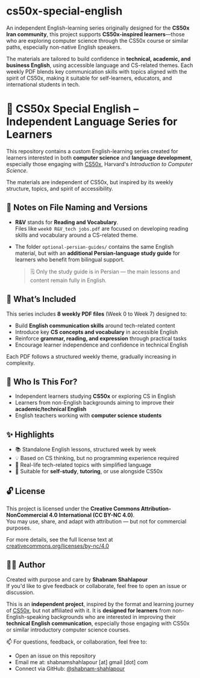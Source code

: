 # cs50x-special-english
An independent English-learning series originally designed for the **CS50x Iran community**, this project supports **CS50x-inspired learners**—those who are exploring computer science through the CS50x course or similar paths, especially non-native English speakers.

The materials are tailored to build confidence in **technical, academic, and business English**, using accessible language and CS-related themes. Each weekly PDF blends key communication skills with topics aligned with the spirit of CS50x, making it suitable for self-learners, educators, and international students in tech.
  
# 📘 CS50x Special English – Independent Language Series for Learners

This repository contains a custom English-learning series created for learners interested in both **computer science** and **language development**, especially those engaging with [CS50x](https://cs50.harvard.edu/x/), Harvard's *Introduction to Computer Science*.

The materials are independent of CS50x, but inspired by its weekly structure, topics, and spirit of accessibility.


## 📝 Notes on File Naming and Versions

- **R&V** stands for **Reading and Vocabulary**.  
  Files like `week0 R&V_tech jobs.pdf` are focused on developing reading skills and vocabulary around a CS-related theme.

- The folder `optional-persian-guides/` contains the same English material, but with an **additional Persian-language study guide** for learners who benefit from bilingual support.  
  > 🗒️ Only the study guide is in Persian — the main lessons and content remain fully in English.

## 📂 What’s Included

This series includes **8 weekly PDF files** (Week 0 to Week 7) designed to:

- Build **English communication skills** around tech-related content  
- Introduce key **CS concepts and vocabulary** in accessible English  
- Reinforce **grammar, reading, and expression** through practical tasks  
- Encourage learner independence and confidence in technical English

Each PDF follows a structured weekly theme, gradually increasing in complexity.

## 🚀 Who Is This For?

- Independent learners studying **CS50x** or exploring CS in English 
- Learners from non-English backgrounds aiming to improve their **academic/technical English**  
- English teachers working with **computer science students**  

## ✨ Highlights

- 📚 Standalone English lessons, structured week by week  
- 💡 Based on CS thinking, but no programming experience required  
- 🧠 Real-life tech-related topics with simplified language  
- 🔄 Suitable for **self-study**, **tutoring**, or use alongside CS50x  

## 🔓 License

This project is licensed under the **Creative Commons Attribution-NonCommercial 4.0 International (CC BY-NC 4.0)**.  
You may use, share, and adapt with attribution — but not for commercial purposes.

For more details, see the full license text at [creativecommons.org/licenses/by-nc/4.0](https://creativecommons.org/licenses/by-nc/4.0/)

## 👩‍🏫 Author

Created with purpose and care by **Shabnam Shahlapour**  
If you'd like to give feedback or collaborate, feel free to open an issue or discussion.

This is an **independent project**, inspired by the format and learning journey of [CS50x](https://cs50.harvard.edu/x/), but not affiliated with it.
It is **designed for learners** from non-English-speaking backgrounds who are interested in improving their **technical English communication**, especially those engaging with CS50x or similar introductory computer science courses.

📫 For questions, feedback, or collaboration, feel free to:
- Open an issue on this repository
- Email me at: shabnamshahlapour [at] gmail [dot] com
- Connect via GitHub: [@shabnam-shahlapour](https://github.com/docupainter) 
